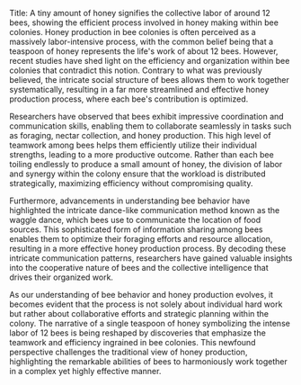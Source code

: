 Title: A tiny amount of honey signifies the collective labor of around 12 bees, showing the efficient process involved in honey making within bee colonies.
Honey production in bee colonies is often perceived as a massively labor-intensive process, with the common belief being that a teaspoon of honey represents the life's work of about 12 bees. However, recent studies have shed light on the efficiency and organization within bee colonies that contradict this notion. Contrary to what was previously believed, the intricate social structure of bees allows them to work together systematically, resulting in a far more streamlined and effective honey production process, where each bee's contribution is optimized.

Researchers have observed that bees exhibit impressive coordination and communication skills, enabling them to collaborate seamlessly in tasks such as foraging, nectar collection, and honey production. This high level of teamwork among bees helps them efficiently utilize their individual strengths, leading to a more productive outcome. Rather than each bee toiling endlessly to produce a small amount of honey, the division of labor and synergy within the colony ensure that the workload is distributed strategically, maximizing efficiency without compromising quality.

Furthermore, advancements in understanding bee behavior have highlighted the intricate dance-like communication method known as the waggle dance, which bees use to communicate the location of food sources. This sophisticated form of information sharing among bees enables them to optimize their foraging efforts and resource allocation, resulting in a more effective honey production process. By decoding these intricate communication patterns, researchers have gained valuable insights into the cooperative nature of bees and the collective intelligence that drives their organized work.

As our understanding of bee behavior and honey production evolves, it becomes evident that the process is not solely about individual hard work but rather about collaborative efforts and strategic planning within the colony. The narrative of a single teaspoon of honey symbolizing the intense labor of 12 bees is being reshaped by discoveries that emphasize the teamwork and efficiency ingrained in bee colonies. This newfound perspective challenges the traditional view of honey production, highlighting the remarkable abilities of bees to harmoniously work together in a complex yet highly effective manner.